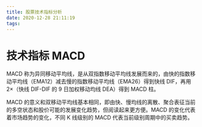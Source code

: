 ```yaml
---
title: 股票技术指标分析
date: 2020-12-28 21:11:19
tags:
---
```


# 技术指标 MACD

MACD 称为异同移动平均线，是从双指数移动平均线发展而来的，由快的指数移动平均线（EMA12）减去慢的指数移动平均线（EMA26）得到快线 DIF，再用 2×（快线 DIF-DIF 的 9 日加权移动均线 DEA）得到 MACD 柱。

MACD 的意义和双移动平均线基本相同，即由快、慢均线的离散、聚合表征当前的多空状态和股价可能的发展变化趋势，但阅读起来更方便。MACD 的变化代表着市场趋势的变化，不同 K 线级别的 MACD 代表当前级别周期中的买卖趋势。
